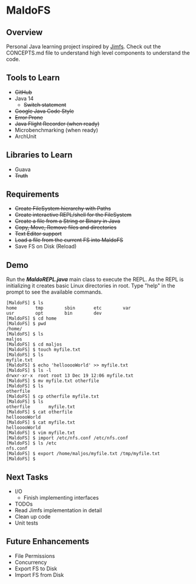 MaldoFS
=====

Overview
--------
Personal Java learning project inspired by [Jimfs](https://github.com/google/jimfs). Check out
the CONCEPTS.md file to understand high level components to understand the code. 

Tools to Learn
---------

- ~~GitHub~~
- Java 14
    - ~~Switch statement~~
- ~~Google Java Code Style~~
- ~~Error Prone~~ 
- ~~Java Flight Recorder (when ready)~~
- Microbenchmarking (when ready)
- ArchUnit

Libraries to Learn
---------
- Guava
- ~~Truth~~


Requirements
------
- ~~Create FileSystem hierarchy with Paths~~
- ~~Create interactive REPL/shell for the FileSystem~~
- ~~Create a file from a String or Binary in Java~~
- ~~Copy, Move, Remove files and directories~~
- ~~Text Editor support~~
- ~~Load a file from the current FS into MaldoFS~~
- Save FS on Disk (Reload)

Demo
------
Run the __*MaldoREPL.java*__ main class to execute the REPL. As the REPL is initializing
it creates basic Linux directories in root. Type "help" in the prompt to see the available commands.

```shell
[MaldoFS] $ ls
home       tmp        sbin       etc        var        
usr        opt        bin        dev        
[MaldoFS] $ cd home
[MaldoFS] $ pwd
/home/
[MaldoFS] $ ls
maljos     
[MaldoFS] $ cd maljos
[MaldoFS] $ touch myfile.txt
[MaldoFS] $ ls
myfile.txt      
[MaldoFS] $ echo 'hellooooWorld' >> myfile.txt
[MaldoFS] $ ls -l
drwxr-xr-x  root root 13 Dec 19 12:06 myfile.txt
[MaldoFS] $ mv myfile.txt otherfile
[MaldoFS] $ ls
otherfile       
[MaldoFS] $ cp otherfile myfile.txt
[MaldoFS] $ ls
otherfile       myfile.txt      
[MaldoFS] $ cat otherfile
hellooooWorld
[MaldoFS] $ cat myfile.txt
hellooooWorld
[MaldoFS] $ vim myfile.txt
[MaldoFS] $ import /etc/nfs.conf /etc/nfs.conf
[MaldoFS] $ ls /etc
nfs.conf
[MaldoFS] $ export /home/maljos/myfile.txt /tmp/myfile.txt
[MaldoFS] $
``` 

Next Tasks
----
- I/O
    - Finish implementing interfaces    
- TODOs  
- Read Jimfs implementation in detail     
- Clean up code
- Unit tests  

Future Enhancements
--------
- File Permissions
- Concurrency
- Export FS to Disk
- Import FS from Disk

